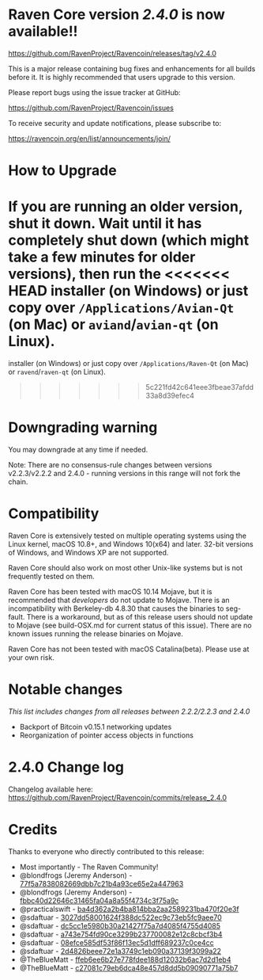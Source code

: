 Raven Core version *2.4.0* is now available!!
==============

  <https://github.com/RavenProject/Ravencoin/releases/tag/v2.4.0>


This is a major release containing bug fixes and enhancements for all builds before it.  It is highly recommended that users 
upgrade to this version.

Please report bugs using the issue tracker at GitHub:

  <https://github.com/RavenProject/Ravencoin/issues>

To receive security and update notifications, please subscribe to:

  <https://ravencoin.org/en/list/announcements/join/>

How to Upgrade
==============

If you are running an older version, shut it down. Wait until it has completely
shut down (which might take a few minutes for older versions), then run the 
<<<<<<< HEAD
installer (on Windows) or just copy over `/Applications/Avian-Qt` (on Mac)
or `aviand`/`avian-qt` (on Linux).
=======
installer (on Windows) or just copy over `/Applications/Raven-Qt` (on Mac)
or `ravend`/`raven-qt` (on Linux).
>>>>>>> 5c221fd42c641eee3fbeae37afdd33a8d39efec4

Downgrading warning
==============

You may downgrade at any time if needed.

Note: There are no consensus-rule changes between versions v2.2.3/v2.2.2 and 2.4.0 - running versions in this range
will not fork the chain. 

Compatibility
==============

Raven Core is extensively tested on multiple operating systems using
the Linux kernel, macOS 10.8+, and Windows 10(x64) and later. 32-bit versions of Windows,
and Windows XP are not supported.

Raven Core should also work on most other Unix-like systems but is not
frequently tested on them.

Raven Core has been tested with macOS 10.14 Mojave, but it is recommended that *developers*
do not update to Mojave.  There is an incompatibility with Berkeley-db 4.8.30 that causes
the binaries to seg-fault.  There is a workaround, but as of this release users should
not update to Mojave (see build-OSX.md for current status of this issue).  There are no
known issues running the release binaries on Mojave.

Raven Core has not been tested with macOS Catalina(beta). Please use at your own risk.

Notable changes
==============
*This list includes changes from all releases between 2.2.2/2.2.3 and 2.4.0*
- Backport of Bitcoin v0.15.1 networking updates
- Reorganization of pointer access objects in functions


2.4.0 Change log
==============

Changelog available here: <https://github.com/RavenProject/Ravencoin/commits/release_2.4.0>

Credits
==============

Thanks to everyone who directly contributed to this release:

- Most importantly - The Raven Community!
- @blondfrogs (Jeremy Anderson) - [77f5a7838082669dbb7c21b4a93ce65e2a447963](https://github.com/RavenProject/Ravencoin/pull/608/commits/77f5a7838082669dbb7c21b4a93ce65e2a447963)
- @blondfrogs (Jeremy Anderson) - [fbbc40d22646c31465fa04a8a55f4734c3f75a9c](https://github.com/RavenProject/Ravencoin/pull/608/commits/fbbc40d22646c31465fa04a8a55f4734c3f75a9c)
- @practicalswift - [ba4d362a2b4ba814bba2aa2589231ba470f20e3f](https://github.com/RavenProject/Ravencoin/pull/608/commits/ba4d362a2b4ba814bba2aa2589231ba470f20e3f)
- @sdaftuar - [3027dd58001624f388dc522ec9c73eb5fc9aee70](https://github.com/RavenProject/Ravencoin/pull/608/commits/3027dd58001624f388dc522ec9c73eb5fc9aee70)
- @sdaftuar - [dc5cc1e5980b30a21427f75a7d4085f4755d4085](https://github.com/RavenProject/Ravencoin/pull/608/commits/dc5cc1e5980b30a21427f75a7d4085f4755d4085)
- @sdaftuar - [a743e754fd90ce3299b237700082e12c8cbcf3b4](https://github.com/RavenProject/Ravencoin/pull/608/commits/a743e754fd90ce3299b237700082e12c8cbcf3b4)
- @sdaftuar - [08efce585df53f86f13ec5d1dff689237c0ce4cc](https://github.com/RavenProject/Ravencoin/pull/608/commits/08efce585df53f86f13ec5d1dff689237c0ce4cc)
- @sdaftuar - [2d4826beee72e1a3749c1eb090a37139f3099a22](https://github.com/RavenProject/Ravencoin/pull/608/commits/2d4826beee72e1a3749c1eb090a37139f3099a22)
- @TheBlueMatt - [ffeb6ee6b27e778fdee188d12032b6ac7d2d1eb4](https://github.com/RavenProject/Ravencoin/pull/608/commits/ffeb6ee6b27e778fdee188d12032b6ac7d2d1eb4)
- @TheBlueMatt - [c27081c79eb6dca48e457d8dd5b09090771a75b7](https://github.com/RavenProject/Ravencoin/pull/608/commits/c27081c79eb6dca48e457d8dd5b09090771a75b7)

